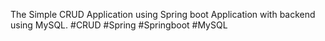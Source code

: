 The Simple CRUD Application using Spring boot Application with backend using MySQL.
#CRUD
#Spring
#Springboot
#MySQL

